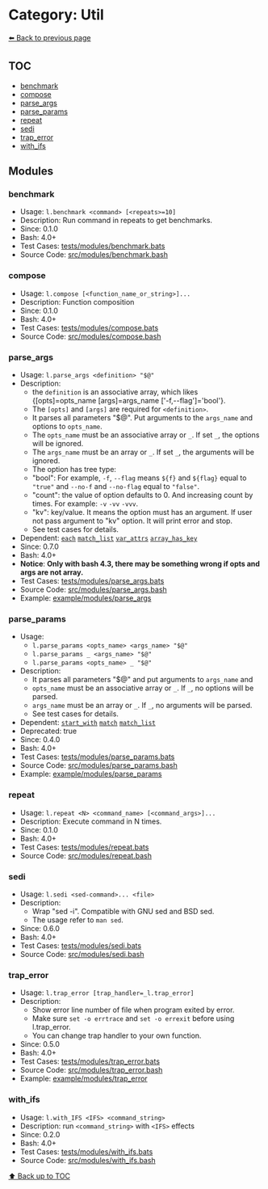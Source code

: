 # Category: Util

[⬅️ Back to previous page](./README.md)

## TOC

- [benchmark](#benchmark)
- [compose](#compose)
- [parse_args](#parse_args)
- [parse_params](#parse_params)
- [repeat](#repeat)
- [sedi](#sedi)
- [trap_error](#trap_error)
- [with_ifs](#with_ifs)

## Modules

### benchmark

- Usage: `l.benchmark <command> [<repeats>=10]`
- Description: Run command in repeats to get benchmarks.
- Since: 0.1.0
- Bash: 4.0+
- Test Cases: [tests/modules/benchmark.bats](../../tests/modules/benchmark.bats)
- Source Code: [src/modules/benchmark.bash](../../src/modules/benchmark.bash)

### compose

- Usage: `l.compose [<function_name_or_string>]...`
- Description: Function composition
- Since: 0.1.0
- Bash: 4.0+
- Test Cases: [tests/modules/compose.bats](../../tests/modules/compose.bats)
- Source Code: [src/modules/compose.bash](../../src/modules/compose.bash)

### parse_args

- Usage: `l.parse_args <definition> "$@"`
- Description:
  - the `definition` is an associative array, which likes {[opts]=opts_name [args]=args_name ['-f,--flag']='bool'}.
  - The `[opts]` and `[args]` are required for `<definition>`.
  - It parses all parameters "$@". Put arguments to the `args_name` and options to `opts_name`.
  - The `opts_name` must be an associative array or `_`. If set `_`, the options will be ignored.
  - The `args_name` must be an array or `_`. If set `_`, the arguments will be ignored.
  - The option has tree type:
  -   "bool": For example, `-f`, `--flag` means `${f}` and `${flag}` equal to `"true"` and `--no-f` and `--no-flag` equal to `"false"`.
  -   "count": the value of option defaults to 0. And increasing count by times. For example: `-v` `-vv` `-vvv`.
  -   "kv": key/value. It means the option must has an argument. If user not pass argument to "kv" option. It will print error and stop.
  - See test cases for details.
- Dependent: [`each`](./array.md#each) [`match_list`](./string.md#match_list) [`var_attrs`](./variable.md#var_attrs) [`array_has_key`](./array.md#array_has_key)
- Since: 0.7.0
- Bash: 4.0+
- **Notice**: **Only with bash 4.3, there may be something wrong if opts and args are not array.**
- Test Cases: [tests/modules/parse_args.bats](../../tests/modules/parse_args.bats)
- Source Code: [src/modules/parse_args.bash](../../src/modules/parse_args.bash)
- Example: [example/modules/parse_args](../../example/modules/parse_args)

### parse_params

- Usage:
  - `l.parse_params <opts_name> <args_name> "$@"`
  - `l.parse_params _ <args_name> "$@"`
  - `l.parse_params <opts_name> _ "$@"`
- Description:
  - It parses all parameters "$@" and put arguments to `args_name` and
  - `opts_name` must be an associative array or `_`. If `_`, no options will be parsed.
  - `args_name` must be an array or `_`. If `_`, no arguments will be parsed.
  - See test cases for details.
- Dependent: [`start_with`](./condition.md#start_with) [`match`](./string.md#match) [`match_list`](./string.md#match_list)
- Deprecated: true
- Since: 0.4.0
- Bash: 4.0+
- Test Cases: [tests/modules/parse_params.bats](../../tests/modules/parse_params.bats)
- Source Code: [src/modules/parse_params.bash](../../src/modules/parse_params.bash)
- Example: [example/modules/parse_params](../../example/modules/parse_params)

### repeat

- Usage: `l.repeat <N> <command_name> [<command_args>]...`
- Description: Execute command in N times.
- Since: 0.1.0
- Bash: 4.0+
- Test Cases: [tests/modules/repeat.bats](../../tests/modules/repeat.bats)
- Source Code: [src/modules/repeat.bash](../../src/modules/repeat.bash)

### sedi

- Usage: `l.sedi <sed-command>... <file>`
- Description:
  - Wrap "sed -i". Compatible with GNU sed and BSD sed.
  - The usage refer to `man sed`.
- Since: 0.6.0
- Bash: 4.0+
- Test Cases: [tests/modules/sedi.bats](../../tests/modules/sedi.bats)
- Source Code: [src/modules/sedi.bash](../../src/modules/sedi.bash)

### trap_error

- Usage: `l.trap_error [trap_handler=_l.trap_error]`
- Description:
  - Show error line number of file when program exited by error.
  - Make sure `set -o errtrace` and `set -o errexit` before using l.trap_error.
  - You can change trap handler to your own function.
- Since: 0.5.0
- Bash: 4.0+
- Test Cases: [tests/modules/trap_error.bats](../../tests/modules/trap_error.bats)
- Source Code: [src/modules/trap_error.bash](../../src/modules/trap_error.bash)
- Example: [example/modules/trap_error](../../example/modules/trap_error)

### with_ifs

- Usage: `l.with_IFS <IFS> <command_string>`
- Description: run `<command_string>` with `<IFS>` effects
- Since: 0.2.0
- Bash: 4.0+
- Test Cases: [tests/modules/with_ifs.bats](../../tests/modules/with_ifs.bats)
- Source Code: [src/modules/with_ifs.bash](../../src/modules/with_ifs.bash)

[⬆️ Back up to TOC](#toc)
